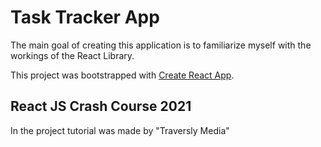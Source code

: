 # Task Tracker App

The main goal of creating this application is to familiarize myself with the workings of the React Library.

This project was bootstrapped with [Create React App](https://github.com/facebook/create-react-app).

## React JS Crash Course 2021

In the project tutorial was made by "Traversly Media"
